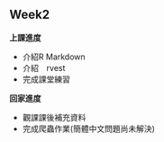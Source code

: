 ## Week2


**上課進度**
- 介紹R Markdown
- 介紹　rvest
- 完成課堂練習


**回家進度**
- 觀課課後補充資料
- 完成爬蟲作業(簡體中文問題尚未解決)


